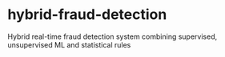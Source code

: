 # hybrid-fraud-detection
Hybrid real-time fraud detection system combining supervised, unsupervised ML and statistical rules
